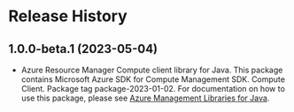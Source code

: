 # Release History

## 1.0.0-beta.1 (2023-05-04)

- Azure Resource Manager Compute client library for Java. This package contains Microsoft Azure SDK for Compute Management SDK. Compute Client. Package tag package-2023-01-02. For documentation on how to use this package, please see [Azure Management Libraries for Java](https://aka.ms/azsdk/java/mgmt).
